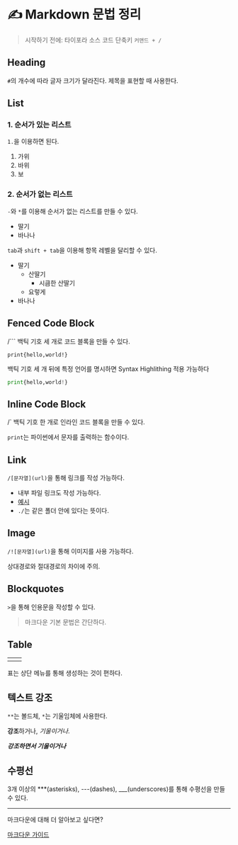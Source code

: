 # ✍️ Markdown 문법 정리

> 시작하기 전에: 타이포라 소스 코드 단축키 `커맨드 + /`



## Heading

`#`의 개수에 따라 글자 크기가 달라진다. 제목을 표현할 때 사용한다.



## List

### 1. 순서가 있는 리스트

`1.`을 이용하면 된다.

1. 가위
2. 바위
3. 보

### 2. 순서가 없는 리스트

`-`와 `*`를 이용해 순서가 없는 리스트를 만들 수 있다.

- 딸기
- 바나나

`tab`과 `shift + tab`을 이용해 항목 레벨을 달리할 수 있다.

- 딸기
  - 산딸기
    - 시큼한 산딸기
  - 요렇게
- 바나나



## Fenced Code Block

/``` 백틱 기호 세 개로 코드 블록을 만들 수 있다.

```
print{hello,world!}
```

백틱 기호 세 개 뒤에 특정 언어를 명시하면 Syntax Highlithing 적용 가능하다

```python
print{hello,world!}
```



## Inline Code Block

/` 백틱 기호 한 개로 인라인 코드 블록을 만들 수 있다.

`print`는 파이썬에서 문자를 출력하는 함수이다.



## Link

`/[문자열](url)`을 통해 링크를 작성 가능하다. 

- 내부 파일 링크도 작성 가능하다.
- [예시](./Markdown_practice)
- `./`는 같은 폴더 안에 있다는 뜻이다.



## Image

`/![문자열](url)`을 통해 이미지를 사용 가능하다. 

상대경로와 절대경로의 차이에 주의.



## Blockquotes

`>`을 통해 인용문을 작성할 수 있다.

> 마크다운 기본 문법은 간단하다.



## Table

|      |      |
| ---- | ---- |
|      |      |

표는 상단 메뉴를 통해 생성하는 것이 편하다.



## 텍스트 강조

`**`는 볼드체, `*`는 기울임체에 사용한다.

**강조**하거나, *기울이거나*.

***강조하면서 기울이거나***



## 수평선

3개 이상의 ***(asterisks), ---(dashes), ___(underscores)를 통해 수평선을 만들 수 있다.

***



마크다운에 대해 더 알아보고 싶다면?

[마크다운 가이드](https://www.markdownguide.org/)


